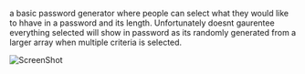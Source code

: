 a basic password generator where people can select what they would like to hhave in a password and its length. Unfortunately doesnt gaurentee everything selected will show in password as its randomly generated from a larger array when multiple criteria is selected.

![ScreenShot]()